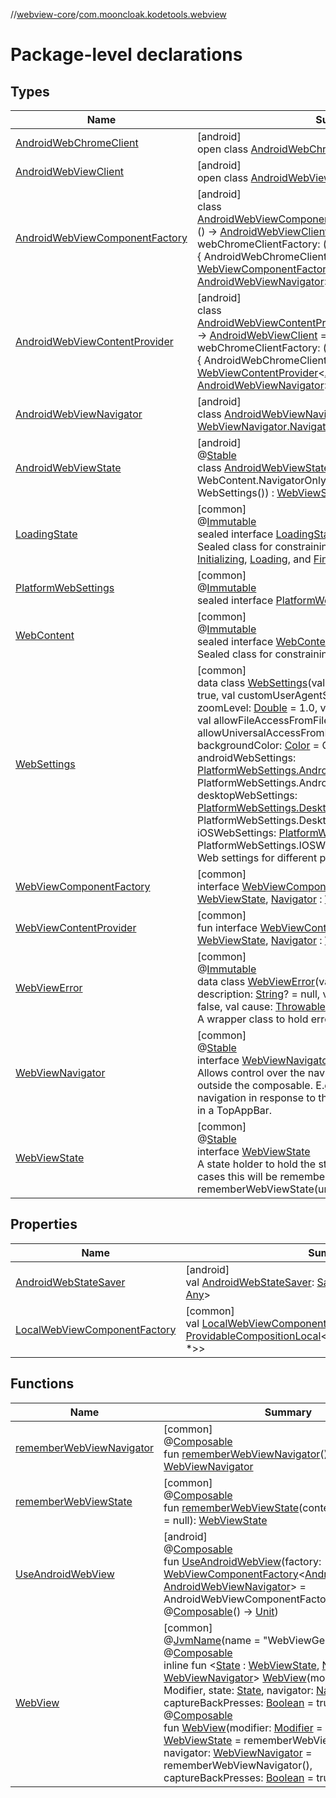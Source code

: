 //[webview-core](../../index.md)/[com.mooncloak.kodetools.webview](index.md)

# Package-level declarations

## Types

| Name | Summary |
|---|---|
| [AndroidWebChromeClient](-android-web-chrome-client/index.md) | [android]<br>open class [AndroidWebChromeClient](-android-web-chrome-client/index.md) : [WebChromeClient](https://developer.android.com/reference/kotlin/android/webkit/WebChromeClient.html) |
| [AndroidWebViewClient](-android-web-view-client/index.md) | [android]<br>open class [AndroidWebViewClient](-android-web-view-client/index.md) : [WebViewClient](https://developer.android.com/reference/kotlin/android/webkit/WebViewClient.html) |
| [AndroidWebViewComponentFactory](-android-web-view-component-factory/index.md) | [android]<br>class [AndroidWebViewComponentFactory](-android-web-view-component-factory/index.md)(webViewClientFactory: () -&gt; [AndroidWebViewClient](-android-web-view-client/index.md) = { AndroidWebViewClient() }, webChromeClientFactory: () -&gt; [AndroidWebChromeClient](-android-web-chrome-client/index.md) = { AndroidWebChromeClient() }) : [WebViewComponentFactory](-web-view-component-factory/index.md)&lt;[AndroidWebViewState](-android-web-view-state/index.md), [AndroidWebViewNavigator](-android-web-view-navigator/index.md)&gt; |
| [AndroidWebViewContentProvider](-android-web-view-content-provider/index.md) | [android]<br>class [AndroidWebViewContentProvider](-android-web-view-content-provider/index.md)(webViewClientFactory: () -&gt; [AndroidWebViewClient](-android-web-view-client/index.md) = { AndroidWebViewClient() }, webChromeClientFactory: () -&gt; [AndroidWebChromeClient](-android-web-chrome-client/index.md) = { AndroidWebChromeClient() }) : [WebViewContentProvider](-web-view-content-provider/index.md)&lt;[AndroidWebViewState](-android-web-view-state/index.md), [AndroidWebViewNavigator](-android-web-view-navigator/index.md)&gt; |
| [AndroidWebViewNavigator](-android-web-view-navigator/index.md) | [android]<br>class [AndroidWebViewNavigator](-android-web-view-navigator/index.md)(initialEvent: [WebViewNavigator.NavigationEvent](-web-view-navigator/-navigation-event/index.md)) : [WebViewNavigator](-web-view-navigator/index.md) |
| [AndroidWebViewState](-android-web-view-state/index.md) | [android]<br>@[Stable](https://developer.android.com/reference/kotlin/androidx/compose/runtime/Stable.html)<br>class [AndroidWebViewState](-android-web-view-state/index.md)(webContent: [WebContent](-web-content/index.md) = WebContent.NavigatorOnly, settings: [WebSettings](-web-settings/index.md) = WebSettings()) : [WebViewState](-web-view-state/index.md) |
| [LoadingState](-loading-state/index.md) | [common]<br>@[Immutable](https://developer.android.com/reference/kotlin/androidx/compose/runtime/Immutable.html)<br>sealed interface [LoadingState](-loading-state/index.md)<br>Sealed class for constraining possible loading states. See [Initializing](-loading-state/-initializing/index.md), [Loading](-loading-state/-loading/index.md), and [Finished](-loading-state/-finished/index.md). |
| [PlatformWebSettings](-platform-web-settings/index.md) | [common]<br>@[Immutable](https://developer.android.com/reference/kotlin/androidx/compose/runtime/Immutable.html)<br>sealed interface [PlatformWebSettings](-platform-web-settings/index.md) |
| [WebContent](-web-content/index.md) | [common]<br>@[Immutable](https://developer.android.com/reference/kotlin/androidx/compose/runtime/Immutable.html)<br>sealed interface [WebContent](-web-content/index.md)<br>Sealed class for constraining possible web content. |
| [WebSettings](-web-settings/index.md) | [common]<br>data class [WebSettings](-web-settings/index.md)(val isJavaScriptEnabled: [Boolean](https://kotlinlang.org/api/latest/jvm/stdlib/kotlin/-boolean/index.html) = true, val customUserAgentString: [String](https://kotlinlang.org/api/latest/jvm/stdlib/kotlin/-string/index.html)? = null, val zoomLevel: [Double](https://kotlinlang.org/api/latest/jvm/stdlib/kotlin/-double/index.html) = 1.0, val supportZoom: [Boolean](https://kotlinlang.org/api/latest/jvm/stdlib/kotlin/-boolean/index.html) = true, val allowFileAccessFromFileURLs: [Boolean](https://kotlinlang.org/api/latest/jvm/stdlib/kotlin/-boolean/index.html) = false, val allowUniversalAccessFromFileURLs: [Boolean](https://kotlinlang.org/api/latest/jvm/stdlib/kotlin/-boolean/index.html) = false, val backgroundColor: [Color](https://developer.android.com/reference/kotlin/androidx/compose/ui/graphics/Color.html) = Color.Transparent, val androidWebSettings: [PlatformWebSettings.AndroidWebSettings](-platform-web-settings/-android-web-settings/index.md) = PlatformWebSettings.AndroidWebSettings(), val desktopWebSettings: [PlatformWebSettings.DesktopWebSettings](-platform-web-settings/-desktop-web-settings/index.md) = PlatformWebSettings.DesktopWebSettings(), val iOSWebSettings: [PlatformWebSettings.IOSWebSettings](-platform-web-settings/-i-o-s-web-settings/index.md) = PlatformWebSettings.IOSWebSettings())<br>Web settings for different platform. |
| [WebViewComponentFactory](-web-view-component-factory/index.md) | [common]<br>interface [WebViewComponentFactory](-web-view-component-factory/index.md)&lt;[State](-web-view-component-factory/index.md) : [WebViewState](-web-view-state/index.md), [Navigator](-web-view-component-factory/index.md) : [WebViewNavigator](-web-view-navigator/index.md)&gt; |
| [WebViewContentProvider](-web-view-content-provider/index.md) | [common]<br>fun interface [WebViewContentProvider](-web-view-content-provider/index.md)&lt;[State](-web-view-content-provider/index.md) : [WebViewState](-web-view-state/index.md), [Navigator](-web-view-content-provider/index.md) : [WebViewNavigator](-web-view-navigator/index.md)&gt; |
| [WebViewError](-web-view-error/index.md) | [common]<br>@[Immutable](https://developer.android.com/reference/kotlin/androidx/compose/runtime/Immutable.html)<br>data class [WebViewError](-web-view-error/index.md)(val code: [Int](https://kotlinlang.org/api/latest/jvm/stdlib/kotlin/-int/index.html)? = null, val description: [String](https://kotlinlang.org/api/latest/jvm/stdlib/kotlin/-string/index.html)? = null, val isFromMainFrame: [Boolean](https://kotlinlang.org/api/latest/jvm/stdlib/kotlin/-boolean/index.html) = false, val cause: [Throwable](https://kotlinlang.org/api/latest/jvm/stdlib/kotlin/-throwable/index.html)? = null)<br>A wrapper class to hold errors from the WebView. |
| [WebViewNavigator](-web-view-navigator/index.md) | [common]<br>@[Stable](https://developer.android.com/reference/kotlin/androidx/compose/runtime/Stable.html)<br>interface [WebViewNavigator](-web-view-navigator/index.md)<br>Allows control over the navigation of a WebView from outside the composable. E.g. for performing a back navigation in response to the user clicking the &quot;up&quot; button in a TopAppBar. |
| [WebViewState](-web-view-state/index.md) | [common]<br>@[Stable](https://developer.android.com/reference/kotlin/androidx/compose/runtime/Stable.html)<br>interface [WebViewState](-web-view-state/index.md)<br>A state holder to hold the state for the WebView. In most cases this will be remembered using the rememberWebViewState(uri) function. |

## Properties

| Name | Summary |
|---|---|
| [AndroidWebStateSaver](-android-web-state-saver.md) | [android]<br>val [AndroidWebStateSaver](-android-web-state-saver.md): [Saver](https://developer.android.com/reference/kotlin/androidx/compose/runtime/saveable/Saver.html)&lt;[AndroidWebViewState](-android-web-view-state/index.md), [Any](https://kotlinlang.org/api/latest/jvm/stdlib/kotlin/-any/index.html)&gt; |
| [LocalWebViewComponentFactory](-local-web-view-component-factory.md) | [common]<br>val [LocalWebViewComponentFactory](-local-web-view-component-factory.md): [ProvidableCompositionLocal](https://developer.android.com/reference/kotlin/androidx/compose/runtime/ProvidableCompositionLocal.html)&lt;[WebViewComponentFactory](-web-view-component-factory/index.md)&lt;*, *&gt;&gt; |

## Functions

| Name | Summary |
|---|---|
| [rememberWebViewNavigator](remember-web-view-navigator.md) | [common]<br>@[Composable](https://developer.android.com/reference/kotlin/androidx/compose/runtime/Composable.html)<br>fun [rememberWebViewNavigator](remember-web-view-navigator.md)(): [WebViewNavigator](-web-view-navigator/index.md) |
| [rememberWebViewState](remember-web-view-state.md) | [common]<br>@[Composable](https://developer.android.com/reference/kotlin/androidx/compose/runtime/Composable.html)<br>fun [rememberWebViewState](remember-web-view-state.md)(content: [WebContent](-web-content/index.md)? = null): [WebViewState](-web-view-state/index.md) |
| [UseAndroidWebView](-use-android-web-view.md) | [android]<br>@[Composable](https://developer.android.com/reference/kotlin/androidx/compose/runtime/Composable.html)<br>fun [UseAndroidWebView](-use-android-web-view.md)(factory: [WebViewComponentFactory](-web-view-component-factory/index.md)&lt;[AndroidWebViewState](-android-web-view-state/index.md), [AndroidWebViewNavigator](-android-web-view-navigator/index.md)&gt; = AndroidWebViewComponentFactory(), content: @[Composable](https://developer.android.com/reference/kotlin/androidx/compose/runtime/Composable.html)() -&gt; [Unit](https://kotlinlang.org/api/latest/jvm/stdlib/kotlin/-unit/index.html)) |
| [WebView](-web-view.md) | [common]<br>@[JvmName](https://kotlinlang.org/api/latest/jvm/stdlib/kotlin.jvm/-jvm-name/index.html)(name = &quot;WebViewGeneric&quot;)<br>@[Composable](https://developer.android.com/reference/kotlin/androidx/compose/runtime/Composable.html)<br>inline fun &lt;[State](-web-view.md) : [WebViewState](-web-view-state/index.md), [Navigator](-web-view.md) : [WebViewNavigator](-web-view-navigator/index.md)&gt; [WebView](-web-view.md)(modifier: [Modifier](https://developer.android.com/reference/kotlin/androidx/compose/ui/Modifier.html) = Modifier, state: [State](-web-view.md), navigator: [Navigator](-web-view.md), captureBackPresses: [Boolean](https://kotlinlang.org/api/latest/jvm/stdlib/kotlin/-boolean/index.html) = true)<br>@[Composable](https://developer.android.com/reference/kotlin/androidx/compose/runtime/Composable.html)<br>fun [WebView](-web-view.md)(modifier: [Modifier](https://developer.android.com/reference/kotlin/androidx/compose/ui/Modifier.html) = Modifier, state: [WebViewState](-web-view-state/index.md) = rememberWebViewState(), navigator: [WebViewNavigator](-web-view-navigator/index.md) = rememberWebViewNavigator(), captureBackPresses: [Boolean](https://kotlinlang.org/api/latest/jvm/stdlib/kotlin/-boolean/index.html) = true) |

